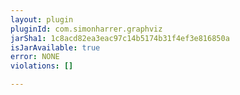 ```yaml
---
layout: plugin
pluginId: com.simonharrer.graphviz
jarSha1: 1c8acd82ea3eac97c14b5174b31f4ef3e816850a
isJarAvailable: true
error: NONE
violations: []

---
```

